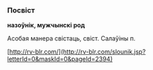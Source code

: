 ### Посвіст
**назоўнік, мужчынскі род**

Асобая манера свістаць, свіст. Салаўіны п.

<a rel="author">[http://rv-blr.com/](http://rv-blr.com/slounik.jsp?letterId=0&maskId=0&pageId=2394)</a>
